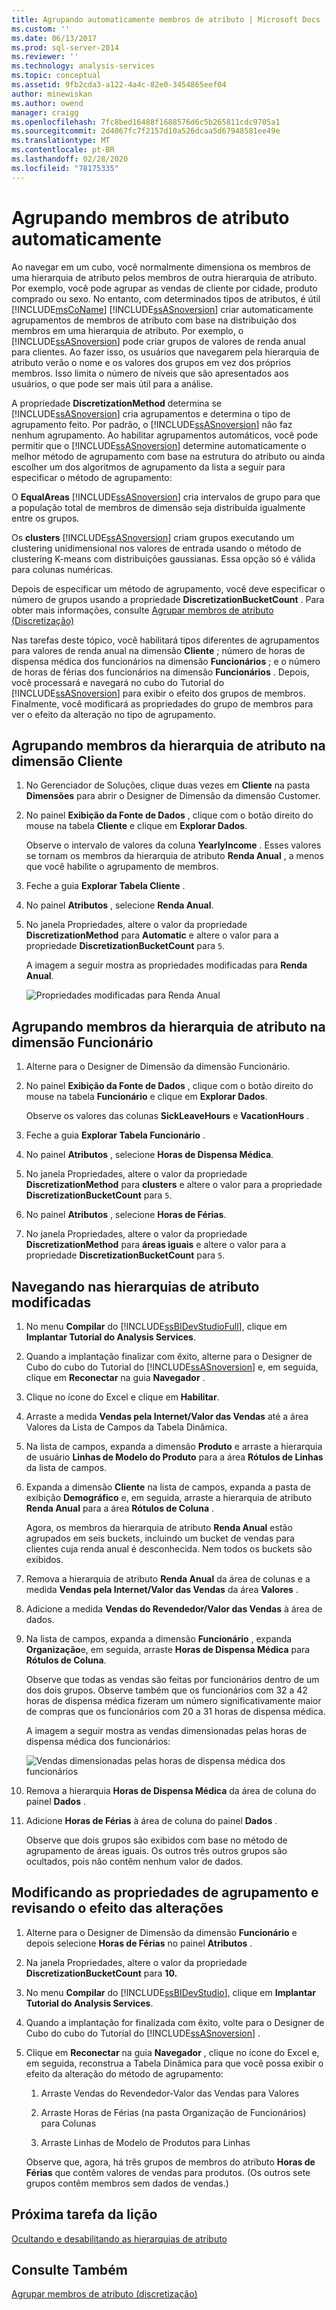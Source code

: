 ```yaml
---
title: Agrupando automaticamente membros de atributo | Microsoft Docs
ms.custom: ''
ms.date: 06/13/2017
ms.prod: sql-server-2014
ms.reviewer: ''
ms.technology: analysis-services
ms.topic: conceptual
ms.assetid: 9fb2cda3-a122-4a4c-82e0-3454865eef04
author: minewiskan
ms.author: owend
manager: craigg
ms.openlocfilehash: 7fc8bed16488f1688576d6c5b265811cdc9705a1
ms.sourcegitcommit: 2d4067fc7f2157d10a526dcaa5d67948581ee49e
ms.translationtype: MT
ms.contentlocale: pt-BR
ms.lasthandoff: 02/28/2020
ms.locfileid: "78175335"
---
```

# <a name="automatically-grouping-attribute-members"></a>Agrupando membros de atributo automaticamente
  Ao navegar em um cubo, você normalmente dimensiona os membros de uma hierarquia de atributo pelos membros de outra hierarquia de atributo. Por exemplo, você pode agrupar as vendas de cliente por cidade, produto comprado ou sexo. No entanto, com determinados tipos de atributos, é útil [!INCLUDE[msCoName](../includes/msconame-md.md)] [!INCLUDE[ssASnoversion](../includes/ssasnoversion-md.md)] criar automaticamente agrupamentos de membros de atributo com base na distribuição dos membros em uma hierarquia de atributo. Por exemplo, o [!INCLUDE[ssASnoversion](../includes/ssasnoversion-md.md)] pode criar grupos de valores de renda anual para clientes. Ao fazer isso, os usuários que navegarem pela hierarquia de atributo verão o nome e os valores dos grupos em vez dos próprios membros. Isso limita o número de níveis que são apresentados aos usuários, o que pode ser mais útil para a análise.

 A propriedade **DiscretizationMethod** determina se [!INCLUDE[ssASnoversion](../includes/ssasnoversion-md.md)] cria agrupamentos e determina o tipo de agrupamento feito. Por padrão, o [!INCLUDE[ssASnoversion](../includes/ssasnoversion-md.md)] não faz nenhum agrupamento. Ao habilitar agrupamentos automáticos, você pode permitir que o [!INCLUDE[ssASnoversion](../includes/ssasnoversion-md.md)] determine automaticamente o melhor método de agrupamento com base na estrutura do atributo ou ainda escolher um dos algoritmos de agrupamento da lista a seguir para especificar o método de agrupamento:

 O **EqualAreas** [!INCLUDE[ssASnoversion](../includes/ssasnoversion-md.md)] cria intervalos de grupo para que a população total de membros de dimensão seja distribuída igualmente entre os grupos.

 Os **clusters** [!INCLUDE[ssASnoversion](../includes/ssasnoversion-md.md)] criam grupos executando um clustering unidimensional nos valores de entrada usando o método de clustering K-means com distribuições gaussianas. Essa opção só é válida para colunas numéricas.

 Depois de especificar um método de agrupamento, você deve especificar o número de grupos usando a propriedade **DiscretizationBucketCount** . Para obter mais informações, consulte [Agrupar membros de atributo &#40;Discretização&#41;](multidimensional-models/attribute-properties-group-attribute-members.md)

 Nas tarefas deste tópico, você habilitará tipos diferentes de agrupamentos para valores de renda anual na dimensão **Cliente** ; número de horas de dispensa médica dos funcionários na dimensão **Funcionários** ; e o número de horas de férias dos funcionários na dimensão **Funcionários** . Depois, você processará e navegará no cubo do Tutorial do [!INCLUDE[ssASnoversion](../includes/ssasnoversion-md.md)] para exibir o efeito dos grupos de membros. Finalmente, você modificará as propriedades do grupo de membros para ver o efeito da alteração no tipo de agrupamento.

## <a name="grouping-attribute-hierarchy-members-in-the-customer-dimension"></a>Agrupando membros da hierarquia de atributo na dimensão Cliente

1.  No Gerenciador de Soluções, clique duas vezes em **Cliente** na pasta **Dimensões** para abrir o Designer de Dimensão da dimensão Customer.

2.  No painel **Exibição da Fonte de Dados** , clique com o botão direito do mouse na tabela **Cliente** e clique em **Explorar Dados**.

     Observe o intervalo de valores da coluna **YearlyIncome** . Esses valores se tornam os membros da hierarquia de atributo **Renda Anual** , a menos que você habilite o agrupamento de membros.

3.  Feche a guia **Explorar Tabela Cliente** .

4.  No painel **Atributos** , selecione **Renda Anual**.

5.  No janela Propriedades, altere o valor da propriedade **DiscretizationMethod** para **Automatic** e altere o valor para a propriedade **DiscretizationBucketCount** para `5`.

     A imagem a seguir mostra as propriedades modificadas para **Renda Anual**.

     ![Propriedades modificadas para Renda Anual](../../2014/tutorials/media/l4-discretizationmethod-1.gif "Propriedades modificadas para Renda Anual")

## <a name="grouping-attribute-hierarchy-members-in-the-employee-dimension"></a>Agrupando membros da hierarquia de atributo na dimensão Funcionário

1.  Alterne para o Designer de Dimensão da dimensão Funcionário.

2.  No painel **Exibição da Fonte de Dados** , clique com o botão direito do mouse na tabela **Funcionário** e clique em **Explorar Dados**.

     Observe os valores das colunas **SickLeaveHours** e **VacationHours** .

3.  Feche a guia **Explorar Tabela Funcionário** .

4.  No painel **Atributos** , selecione **Horas de Dispensa Médica**.

5.  No janela Propriedades, altere o valor da propriedade **DiscretizationMethod** para **clusters** e altere o valor para a propriedade **DiscretizationBucketCount** para `5`.

6.  No painel **Atributos** , selecione **Horas de Férias**.

7.  No janela Propriedades, altere o valor da propriedade **DiscretizationMethod** para **áreas iguais** e altere o valor para a propriedade **DiscretizationBucketCount** para `5`.

## <a name="browsing-the-modified-attribute-hierarchies"></a>Navegando nas hierarquias de atributo modificadas

1.  No menu **Compilar** do [!INCLUDE[ssBIDevStudioFull](../includes/ssbidevstudiofull-md.md)], clique em **Implantar Tutorial do Analysis Services**.

2.  Quando a implantação finalizar com êxito, alterne para o Designer de Cubo do cubo do Tutorial do [!INCLUDE[ssASnoversion](../includes/ssasnoversion-md.md)] e, em seguida, clique em **Reconectar** na guia **Navegador** .

3.  Clique no ícone do Excel e clique em **Habilitar**.

4.  Arraste a medida **Vendas pela Internet/Valor das Vendas** até a área Valores da Lista de Campos da Tabela Dinâmica.

5.  Na lista de campos, expanda a dimensão **Produto** e arraste a hierarquia de usuário **Linhas de Modelo do Produto** para a área **Rótulos de Linhas** da lista de campos.

6.  Expanda a dimensão **Cliente** na lista de campos, expanda a pasta de exibição **Demográfico** e, em seguida, arraste a hierarquia de atributo **Renda Anual** para a área **Rótulos de Coluna** .

     Agora, os membros da hierarquia de atributo **Renda Anual** estão agrupados em seis buckets, incluindo um bucket de vendas para clientes cuja renda anual é desconhecida. Nem todos os buckets são exibidos.

7.  Remova a hierarquia de atributo **Renda Anual** da área de colunas e a medida **Vendas pela Internet/Valor das Vendas** da área **Valores** .

8.  Adicione a medida **Vendas do Revendedor/Valor das Vendas** à área de dados.

9. Na lista de campos, expanda a dimensão **Funcionário** , expanda **Organização**e, em seguida, arraste **Horas de Dispensa Médica** para **Rótulos de Coluna**.

     Observe que todas as vendas são feitas por funcionários dentro de um dos dois grupos. Observe também que os funcionários com 32 a 42 horas de dispensa médica fizeram um número significativamente maior de compras que os funcionários com 20 a 31 horas de dispensa médica.

     A imagem a seguir mostra as vendas dimensionadas pelas horas de dispensa médica dos funcionários:

     ![Vendas dimensionadas pelas horas de dispensa médica dos funcionários](../../2014/tutorials/media/l4-discretizationmethod-2.gif "Vendas dimensionadas pelas horas de dispensa médica dos funcionários")

10. Remova a hierarquia **Horas de Dispensa Médica** da área de coluna do painel **Dados** .

11. Adicione **Horas de Férias** à área de coluna do painel **Dados** .

     Observe que dois grupos são exibidos com base no método de agrupamento de áreas iguais. Os outros três outros grupos são ocultados, pois não contêm nenhum valor de dados.

## <a name="modifying-grouping-properties-and-reviewing-the-effect-of-the-changes"></a>Modificando as propriedades de agrupamento e revisando o efeito das alterações

1.  Alterne para o Designer de Dimensão da dimensão **Funcionário** e depois selecione **Horas de Férias** no painel **Atributos** .

2.  Na janela Propriedades, altere o valor da propriedade **DiscretizationBucketCount** para **10.**

3.  No menu **Compilar** do [!INCLUDE[ssBIDevStudio](../includes/ssbidevstudio-md.md)], clique em **Implantar Tutorial do Analysis Services**.

4.  Quando a implantação for finalizada com êxito, volte para o Designer de Cubo do cubo do Tutorial do [!INCLUDE[ssASnoversion](../includes/ssasnoversion-md.md)] .

5.  Clique em **Reconectar** na guia **Navegador** , clique no ícone do Excel e, em seguida, reconstrua a Tabela Dinâmica para que você possa exibir o efeito da alteração do método de agrupamento:

    1.  Arraste Vendas do Revendedor-Valor das Vendas para Valores

    2.  Arraste Horas de Férias (na pasta Organização de Funcionários) para Colunas

    3.  Arraste Linhas de Modelo de Produtos para Linhas

     Observe que, agora, há três grupos de membros do atributo **Horas de Férias** que contêm valores de vendas para produtos. (Os outros sete grupos contêm membros sem dados de vendas.)

## <a name="next-task-in-lesson"></a>Próxima tarefa da lição
 [Ocultando e desabilitando as hierarquias de atributo](lesson-4-4-hiding-and-disabling-attribute-hierarchies.md)

## <a name="see-also"></a>Consulte Também
 [Agrupar membros de atributo &#40;discretização&#41;](multidimensional-models/attribute-properties-group-attribute-members.md)


